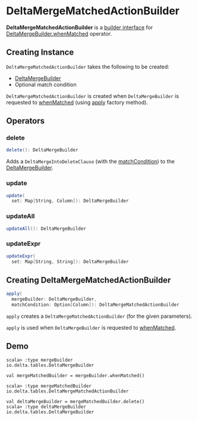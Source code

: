 # DeltaMergeMatchedActionBuilder

**DeltaMergeMatchedActionBuilder** is a [builder interface](#operators) for [DeltaMergeBuilder.whenMatched](DeltaMergeBuilder.md#whenMatched) operator.

## Creating Instance

`DeltaMergeMatchedActionBuilder` takes the following to be created:

* <span id="mergeBuilder"> [DeltaMergeBuilder](DeltaMergeBuilder.md)
* <span id="matchCondition"> Optional match condition

`DeltaMergeMatchedActionBuilder` is created when `DeltaMergeBuilder` is requested to [whenMatched](DeltaMergeBuilder.md#whenMatched) (using [apply](#apply) factory method).

## Operators

### <span id="delete"> delete

```scala
delete(): DeltaMergeBuilder
```

Adds a `DeltaMergeIntoDeleteClause` (with the [matchCondition](#matchCondition)) to the [DeltaMergeBuilder](#mergeBuilder).

### <span id="update"> update

```scala
update(
  set: Map[String, Column]): DeltaMergeBuilder
```

### <span id="updateAll"> updateAll

```scala
updateAll(): DeltaMergeBuilder
```

### <span id="updateExpr"> updateExpr

```scala
updateExpr(
  set: Map[String, String]): DeltaMergeBuilder
```

## <span id="apply"> Creating DeltaMergeMatchedActionBuilder

```scala
apply(
  mergeBuilder: DeltaMergeBuilder,
  matchCondition: Option[Column]): DeltaMergeMatchedActionBuilder
```

`apply` creates a `DeltaMergeMatchedActionBuilder` (for the given parameters).

`apply` is used when `DeltaMergeBuilder` is requested to [whenMatched](DeltaMergeBuilder.md#whenMatched).

## Demo

```text
scala> :type mergeBuilder
io.delta.tables.DeltaMergeBuilder

val mergeMatchedBuilder = mergeBuilder.whenMatched()

scala> :type mergeMatchedBuilder
io.delta.tables.DeltaMergeMatchedActionBuilder

val deltaMergeBuilder = mergeMatchedBuilder.delete()
scala> :type deltaMergeBuilder
io.delta.tables.DeltaMergeBuilder
```
